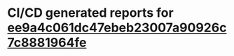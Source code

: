 # CI/CD generated reports for [ee9a4c061dc47ebeb23007a90926c7c8881964fe](https://github.com/hydephp/develop/commit/ee9a4c061dc47ebeb23007a90926c7c8881964fe)
